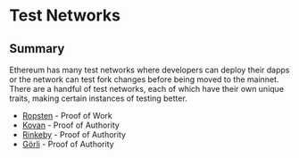 # Test Networks

## Summary

Ethereum has many test networks where developers can deploy their dapps or the network can test fork changes before being moved to the mainnet. There are a handful of test networks, each of which have their own unique traits, making certain instances of testing better.

* [Ropsten](ropsten.md) - Proof of Work
* [Kovan](kovan.md) - Proof of Authority
* [Rinkeby](rinkeby.md) - Proof of Authority
* [Görli](goerli.md) - Proof of Authority

